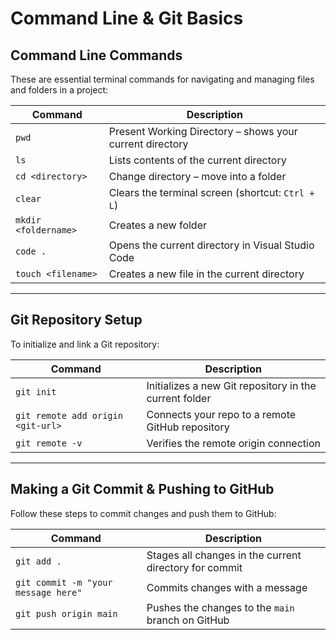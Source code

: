 # Command Line & Git Basics

## Command Line Commands

These are essential terminal commands for navigating and managing files and folders in a project:

| Command | Description |
|--------|-------------|
| `pwd` | Present Working Directory – shows your current directory |
| `ls` | Lists contents of the current directory |
| `cd <directory>` | Change directory – move into a folder |
| `clear` | Clears the terminal screen (shortcut: `Ctrl + L`) |
| `mkdir <foldername>` | Creates a new folder |
| `code .` | Opens the current directory in Visual Studio Code |
| `touch <filename>` | Creates a new file in the current directory |

---

## Git Repository Setup

To initialize and link a Git repository:

| Command | Description |
|--------|-------------|
| `git init` | Initializes a new Git repository in the current folder |
| `git remote add origin <git-url>` | Connects your repo to a remote GitHub repository |
| `git remote -v` | Verifies the remote origin connection |

---

## Making a Git Commit & Pushing to GitHub

Follow these steps to commit changes and push them to GitHub:

| Command | Description |
|--------|-------------|
| `git add .` | Stages all changes in the current directory for commit |
| `git commit -m "your message here"` | Commits changes with a message |
| `git push origin main` | Pushes the changes to the `main` branch on GitHub |
